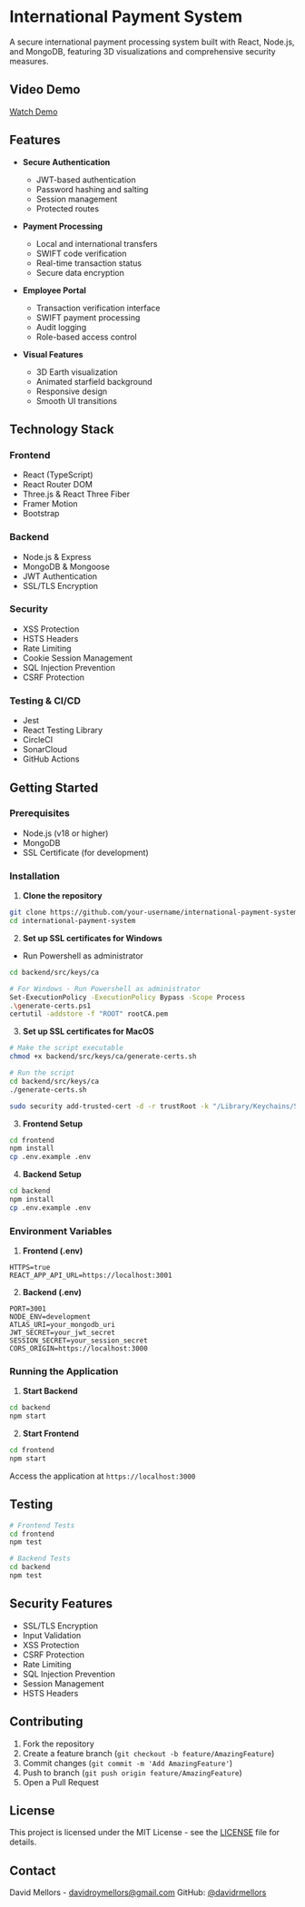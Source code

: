 # International Payment System

A secure international payment processing system built with React, Node.js, and MongoDB, featuring 3D visualizations and comprehensive security measures.

## Video Demo
[Watch Demo](https://youtu.be/j028SdHNzDo)

## Features

- **Secure Authentication**
  - JWT-based authentication
  - Password hashing and salting
  - Session management
  - Protected routes

- **Payment Processing**
  - Local and international transfers
  - SWIFT code verification
  - Real-time transaction status
  - Secure data encryption

- **Employee Portal**
  - Transaction verification interface
  - SWIFT payment processing
  - Audit logging
  - Role-based access control

- **Visual Features**
  - 3D Earth visualization
  - Animated starfield background
  - Responsive design
  - Smooth UI transitions

## Technology Stack

### Frontend
- React (TypeScript)
- React Router DOM
- Three.js & React Three Fiber
- Framer Motion
- Bootstrap

### Backend
- Node.js & Express
- MongoDB & Mongoose
- JWT Authentication
- SSL/TLS Encryption

### Security
- XSS Protection
- HSTS Headers
- Rate Limiting
- Cookie Session Management
- SQL Injection Prevention
- CSRF Protection

### Testing & CI/CD
- Jest
- React Testing Library
- CircleCI
- SonarCloud
- GitHub Actions

## Getting Started

### Prerequisites
- Node.js (v18 or higher)
- MongoDB
- SSL Certificate (for development)

### Installation

1. **Clone the repository**
```bash
git clone https://github.com/your-username/international-payment-system.git
cd international-payment-system
```

2. **Set up SSL certificates for Windows**
- Run Powershell as administrator
```bash
cd backend/src/keys/ca

# For Windows - Run Powershell as administrator
Set-ExecutionPolicy -ExecutionPolicy Bypass -Scope Process
.\generate-certs.ps1
certutil -addstore -f "ROOT" rootCA.pem
```

3. **Set up SSL certificates for MacOS**
```bash
# Make the script executable
chmod +x backend/src/keys/ca/generate-certs.sh

# Run the script
cd backend/src/keys/ca
./generate-certs.sh

sudo security add-trusted-cert -d -r trustRoot -k "/Library/Keychains/System.keychain" rootCA.pem
```

3. **Frontend Setup**
```bash
cd frontend
npm install
cp .env.example .env
```

4. **Backend Setup**
```bash
cd backend
npm install
cp .env.example .env
```

### Environment Variables

1. **Frontend (.env)**
```
HTTPS=true
REACT_APP_API_URL=https://localhost:3001
```

2. **Backend (.env)**
```
PORT=3001
NODE_ENV=development
ATLAS_URI=your_mongodb_uri
JWT_SECRET=your_jwt_secret
SESSION_SECRET=your_session_secret
CORS_ORIGIN=https://localhost:3000
```

### Running the Application

1. **Start Backend**
```bash
cd backend
npm start
```

2. **Start Frontend**
```bash
cd frontend
npm start
```

Access the application at `https://localhost:3000`

## Testing

```bash
# Frontend Tests
cd frontend
npm test

# Backend Tests
cd backend
npm test
```

## Security Features

- SSL/TLS Encryption
- Input Validation
- XSS Protection
- CSRF Protection
- Rate Limiting
- SQL Injection Prevention
- Session Management
- HSTS Headers

## Contributing

1. Fork the repository
2. Create a feature branch (`git checkout -b feature/AmazingFeature`)
3. Commit changes (`git commit -m 'Add AmazingFeature'`)
4. Push to branch (`git push origin feature/AmazingFeature`)
5. Open a Pull Request

## License

This project is licensed under the MIT License - see the [LICENSE](LICENSE) file for details.

## Contact

David Mellors - davidroymellors@gmail.com
GitHub: [@davidrmellors](https://github.com/davidrmellors)